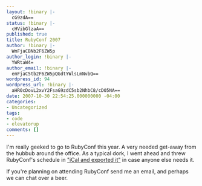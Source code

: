 ```yaml
---
layout: !binary |-
  cG9zdA==
status: !binary |-
  cHVibGlzaA==
published: true
title: RubyConf 2007
author: !binary |-
  WmFjaCBNb2F6ZW5p
author_login: !binary |-
  YWRtaW4=
author_email: !binary |-
  emFjaC5tb2F6ZW5pQGdtYWlsLmNvbQ==
wordpress_id: 94
wordpress_url: !binary |-
  aHR0cDovL2xvY2FsaG9zdC5sb2NhbC8/cD05NA==
date: 2007-10-30 22:54:25.000000000 -04:00
categories:
- Uncategorized
tags:
- code
- elevatorup
comments: []
---
```

I'm really geeked to go to RubyConf this year. A very needed get-away from the hubbub around the office. As a typical dork, I went ahead and threw RubyConf's schedule in ["iCal and exported it"](/assets/2007/10/31/RubyConf.ics) in case anyone else needs it.

If you're planning on attending RubyConf send me an email, and perhaps we can chat over a beer.
